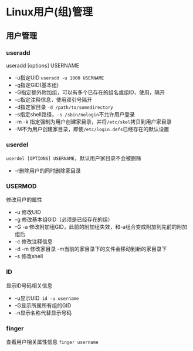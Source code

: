 # Linux用户(组)管理

## 用户管理

### useradd

 useradd [options] USERNAME

- -u指定UID `useradd -u 1000 USERNAME`
- -g指定GID(基本组) 
- -G指定额外附加组，可以有多个已存在的组名或组ID，使用，隔开
- -c指定注释信息，使用双引号隔开
- -d指定家目录 `-d /path/to/somedirectory`
- -s指定shell路径，`-s /sbin/nologin`不允许用户登录
- -m -k 指定强制为用户创建家目录，并将`/etc/skel`拷贝到用户家目录
- -M不为用户创建家目录，即使`/etc/login.defs`已经存在的默认设置

### userdel

`userdel [OPTIONS] USERNAME`，默认用户家目录不会被删除

- -r删除用户的同时删除家目录

### USERMOD

修改用户的属性

- -u          修改UID
- -g          修改基本组GID（必须是已经存在的组）
- -G -a     修改附加组GID，此前的附加组失效，和-a组合变成附加到先前的附加组后
- -c          修改注释信息
- -d -m    修改家目录 -m当前的家目录下的文件会移动到新的家目录下
- -s          修改shell

### ID

显示ID号码相关信息

- -u显示UID` id -u username`
- -G显示所属所有组的GID
- -n显示名称代替显示号码

### finger

查看用户相关属性信息 `finger username`